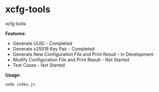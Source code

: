# xcfg-tools

xcfg tools

**Features:**

- Generate UUID - Completed
- Generate x25519 Key Pair - Completed
- Generate New Configuration File and Print Result - In Development
- Modify Configuration File and Print Result - Not Started
- Test Cases - Not Started

**Usage:**

```shell
node index.js
```
